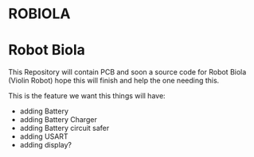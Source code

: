 ROBIOLA
==========


# Robot Biola
This Repository will contain PCB and soon a source code for Robot Biola (Violin Robot) hope this will finish and help the one needing this.

This is the feature we want this things will have:

* adding Battery
* adding Battery Charger
* adding Battery circuit safer
* adding USART
* adding display?
